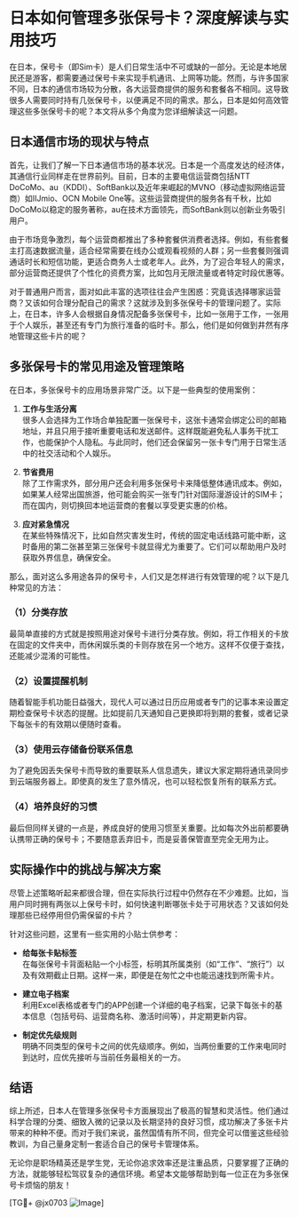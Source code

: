 # 日本如何管理多张保号卡？深度解读与实用技巧

在日本，保号卡（即Sim卡）是人们日常生活中不可或缺的一部分。无论是本地居民还是游客，都需要通过保号卡来实现手机通讯、上网等功能。然而，与许多国家不同，日本的通信市场较为分散，各大运营商提供的服务和套餐各不相同。这导致很多人需要同时持有几张保号卡，以便满足不同的需求。那么，日本是如何高效管理这些多张保号卡的呢？本文将从多个角度为您详细解读这一问题。

## 日本通信市场的现状与特点

首先，让我们了解一下日本通信市场的基本状况。日本是一个高度发达的经济体，其通信行业同样走在世界前列。目前，日本的主要电信运营商包括NTT DoCoMo、au（KDDI）、SoftBank以及近年来崛起的MVNO（移动虚拟网络运营商）如IIJmio、OCN Mobile One等。这些运营商提供的服务各有千秋，比如DoCoMo以稳定的服务著称，au在技术方面领先，而SoftBank则以创新业务吸引用户。

由于市场竞争激烈，每个运营商都推出了多种套餐供消费者选择。例如，有些套餐主打高速数据流量，适合经常需要在线办公或观看视频的人群；另一些套餐则强调通话时长和短信功能，更适合商务人士或老年人。此外，为了迎合年轻人的需求，部分运营商还提供了个性化的资费方案，比如包月无限流量或者特定时段优惠等。

对于普通用户而言，面对如此丰富的选项往往会产生困惑：究竟该选择哪家运营商？又该如何合理分配自己的需求？这就涉及到多张保号卡的管理问题了。实际上，在日本，许多人会根据自身情况配备多张保号卡，比如一张用于工作，一张用于个人娱乐，甚至还有专门为旅行准备的临时卡。那么，他们是如何做到井然有序地管理这些卡片的呢？

## 多张保号卡的常见用途及管理策略

在日本，多张保号卡的应用场景非常广泛。以下是一些典型的使用案例：

1. **工作与生活分离**  
   很多人会选择为工作场合单独配置一张保号卡，这张卡通常会绑定公司的邮箱地址，并且只用于接听重要电话和发送邮件。这样既能避免私人事务干扰工作，也能保护个人隐私。与此同时，他们还会保留另一张卡专门用于日常生活中的社交活动和个人娱乐。

2. **节省费用**  
   除了工作需求外，部分用户还会利用多张保号卡来降低整体通讯成本。例如，如果某人经常出国旅游，他可能会购买一张专门针对国际漫游设计的SIM卡；而在国内，则切换回本地运营商的套餐以享受更实惠的价格。

3. **应对紧急情况**  
   在某些特殊情况下，比如自然灾害发生时，传统的固定电话线路可能中断，这时备用的第二张甚至第三张保号卡就显得尤为重要了。它们可以帮助用户及时获取外界信息，确保安全。

那么，面对这么多用途各异的保号卡，人们又是怎样进行有效管理的呢？以下是几种常见的方法：

### （1）分类存放  
最简单直接的方式就是按照用途对保号卡进行分类存放。例如，将工作相关的卡放在固定的文件夹中，而休闲娱乐类的卡则存放在另一个地方。这样不仅便于查找，还能减少混淆的可能性。

### （2）设置提醒机制  
随着智能手机功能日益强大，现代人可以通过日历应用或者专门的记事本来设置定期检查保号卡状态的提醒。比如提前几天通知自己更换即将到期的套餐，或者记录下每张卡的有效期以便随时查看。

### （3）使用云存储备份联系信息  
为了避免因丢失保号卡而导致的重要联系人信息遗失，建议大家定期将通讯录同步到云端服务器上。即使真的发生了意外情况，也可以轻松恢复所有的联系方式。

### （4）培养良好的习惯  
最后但同样关键的一点是，养成良好的使用习惯至关重要。比如每次外出前都要确认携带正确的保号卡；不要随意丢弃旧卡，而是妥善保管直至完全无用为止。

## 实际操作中的挑战与解决方案

尽管上述策略听起来都很合理，但在实际执行过程中仍然存在不少难题。比如，当用户同时拥有两张以上保号卡时，如何快速判断哪张卡处于可用状态？又该如何处理那些已经停用但仍需保留的卡片？

针对这些问题，这里有一些实用的小贴士供参考：

- **给每张卡贴标签**  
  在每张保号卡背面粘贴一个小标签，标明其所属类别（如“工作”、“旅行”）以及有效期截止日期。这样一来，即便是在匆忙之中也能迅速找到所需卡片。

- **建立电子档案**  
  利用Excel表格或者专门的APP创建一个详细的电子档案，记录下每张卡的基本信息（包括号码、运营商名称、激活时间等），并定期更新内容。

- **制定优先级规则**  
  明确不同类型的保号卡之间的优先级顺序。例如，当两份重要的工作来电同时到达时，应优先接听与当前任务最相关的一方。

## 结语

综上所述，日本人在管理多张保号卡方面展现出了极高的智慧和灵活性。他们通过科学合理的分类、细致入微的记录以及长期坚持的良好习惯，成功解决了多张卡片带来的种种不便。而对于我们来说，虽然国情有所不同，但完全可以借鉴这些经验教训，为自己量身定制一套适合自己的保号卡管理体系。

无论你是职场精英还是学生党，无论你追求效率还是注重品质，只要掌握了正确的方法，就能够轻松驾驭复杂的通信环境。希望本文能够帮助到每一位正在为多张保号卡烦恼的朋友！

[TG💪+ @jx0703 ![Image](https://github.com/user-attachments/assets/dbca1d08-cadb-493c-b0ec-ad6f7a83f270)]